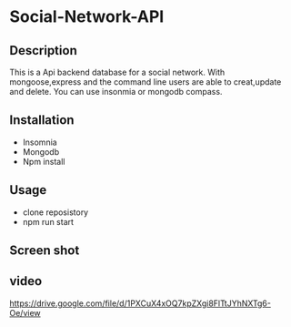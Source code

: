 # Social-Network-API

## Description

This is a Api backend database for a social network. With mongoose,express and the command line users are able to creat,update and delete. You can use insonmia or mongodb compass.

## Installation

- Insomnia
- Mongodb
- Npm install

## Usage

- clone reposistory
- npm run start

## Screen shot


## video

https://drive.google.com/file/d/1PXCuX4xOQ7kpZXgi8FlTtJYhNXTg6-Oe/view



